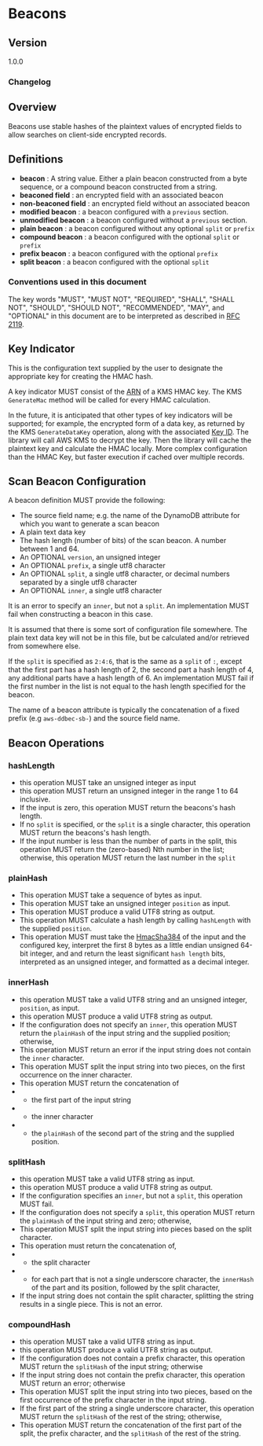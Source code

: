 [//]: # "Copyright Amazon.com Inc. or its affiliates. All Rights Reserved."
[//]: # "SPDX-License-Identifier: CC-BY-SA-4.0"

# Beacons

## Version

1.0.0

### Changelog

## Overview

Beacons use stable hashes of the plaintext values of encrypted fields to allow searches on client-side encrypted records.

## Definitions

 * **beacon** : A string value. Either a plain beacon constructed from a byte sequence, or a compound beacon constructed from a string.
 * **beaconed field** : an encrypted field with an associated beacon
 * **non-beaconed field** : an encrypted field without an associated beacon
 * **modified beacon** : a beacon configured with a `previous` section.
 * **unmodified beacon** : a beacon configured without a `previous` section.
 * **plain beacon** : a beacon configured without any optional `split` or `prefix`
 * **compound beacon** : a beacon configured with the optional `split` or `prefix`
 * **prefix beacon** : a beacon configured with the optional `prefix`
 * **split beacon** : a beacon configured with the optional `split`


### Conventions used in this document

The key words "MUST", "MUST NOT", "REQUIRED", "SHALL", "SHALL NOT", "SHOULD", "SHOULD NOT", "RECOMMENDED", "MAY", and "OPTIONAL"
in this document are to be interpreted as described in [RFC 2119](https://tools.ietf.org/html/rfc2119).

## Key Indicator

This is the configuration text supplied by the user to designate the appropriate key for creating the HMAC hash.

A key indicator MUST consist of the [ARN](https://github.com/awslabs/aws-encryption-sdk-specification/blob/master/framework/aws-kms/aws-kms-key-arn.md#a-valid-aws-kms-arn) of a KMS HMAC key. The KMS `GenerateMac` method will be called for every HMAC calculation.

In the future, it is anticipated that other types of key indicators will
be supported; for example, the encrypted form of a data key,
as returned by the KMS `GenerateDataKey` operation, along with
the associated [Key ID](https://github.com/awslabs/aws-encryption-sdk-specification/blob/master/framework/aws-kms/aws-kms-key-arn.md#a-valid-aws-kms-identifier).
The library will call AWS KMS to decrypt the key.
Then the library will cache the plaintext key and calculate the HMAC locally.
More complex configuration than the HMAC Key, but faster execution if cached
over multiple records.

## Scan Beacon Configuration

A beacon definition MUST provide the following:
 * The source field name; e.g. the name of the DynamoDB attribute for which you want to generate a scan beacon
 * A plain text data key
 * The hash length (number of bits) of the scan beacon.
A number between 1 and 64.
 * An OPTIONAL `version`, an unsigned integer
 * An OPTIONAL `prefix`, a single utf8 character
 * An OPTIONAL `split`, a single utf8 character, or decimal numbers separated by a single utf8 character
 * An OPTIONAL `inner`, a single utf8 character

It is an error to specify an `inner`, but not a `split`.
An implementation MUST fail when constructing a beacon in this case.

It is assumed that there is some sort of configuration file somewhere.
The plain text data key will not be in this file, but be calculated and/or retrieved from somewhere else.

If the `split` is specified as `2:4:6`, that is the same as
a `split` of `:`, except that the first part has a hash length of 2,
the second part a hash length of 4, any additional parts have a hash length
of 6. An implementation MUST fail if the first number in the list is not
equal to the hash length specified for the beacon.

The name of a beacon attribute is typically the concatenation of a fixed prefix (e.g `aws-ddbec-sb-`) and the source field name.


## Beacon Operations

### hashLength
 * this operation MUST take an unsigned integer as input
 * this operation MUST return an unsigned integer in the range 1 to 64 inclusive.
 * If the input is zero, this operation MUST return the beacons's hash length.
 * If no `split` is specified, or the `split` is a single character, this operation MUST return the beacons's hash length.
 * If the input number is less than the number of parts in the split, this
operation MUST return the (zero-based) Nth number in the list;
otherwise, this operation MUST return the last number in the `split`

### plainHash

 * This operation MUST take a sequence of bytes as input.
 * This operation MUST take an unsigned integer `position` as input.
 * This operation MUST produce a valid UTF8 string as output.
 * This operation MUST calculate a hash length by calling `hashLength`
with the supplied `position`.
 * This operation MUST must take the 
[HmacSha384](https://www.ietf.org/rfc/rfc2104.txt)
of the input and the configured key, interpret the first 8 bytes
as a little endian unsigned 64-bit integer, and 
and return the least significant `hash length` bits,
interpreted as an unsigned integer,
and formatted as a decimal integer.

### innerHash

 * this operation MUST take a valid UTF8 string
and an unsigned integer, `position`, as input.
 * this operation MUST produce a valid UTF8 string as output.
 * If the configuration does not specify an `inner`,
this operation MUST return the `plainHash` of the input string
and the supplied position; otherwise,
 * This operation MUST return an error if the input string does not
contain the `inner` character.
 * This operation MUST split the input string into two pieces, on the
first occurrence on the inner character.
 * This operation MUST return the concatenation of
 * * the first part of the input string
 * * the inner character
 * * the `plainHash` of the second part of the string and the supplied position.

### splitHash

 * this operation MUST take a valid UTF8 string as input.
 * this operation MUST produce a valid UTF8 string as output.
 * If the configuration specifies an `inner`, but not a `split`,
this operation MUST fail.
 * If the configuration does not specify a `split`,
this operation MUST return the `plainHash` of the input string and zero; otherwise,
 * This operation MUST split the input string into pieces based on the split character.
 * This operation must return the concatenation of,
 * * the split character
 * * for each part that is not a single underscore character, the `innerHash` of the part and its position, followed by the split character,
 * If the input string does not contain the split character,
splitting the string results in a single piece. This is not an error.

### compoundHash

 * this operation MUST take a valid UTF8 string as input.
 * this operation MUST produce a valid UTF8 string as output.
 * If the configuration does not contain a prefix character,
this operation MUST return the `splitHash` of the input string; otherwise
 * If the input string does not contain the prefix character,
this operation MUST return an error; otherwise
 * This operation MUST split the input string into two pieces,
based on the first occurrence of the prefix character in the input string.
 * If the first part of the string a single underscore character,
this operation MUST return the `splitHash` of the rest of the string; otherwise,
 * This operation MUST return the concatenation of the first part of the split, the prefix character, and the `splitHash` of the rest of the string.





